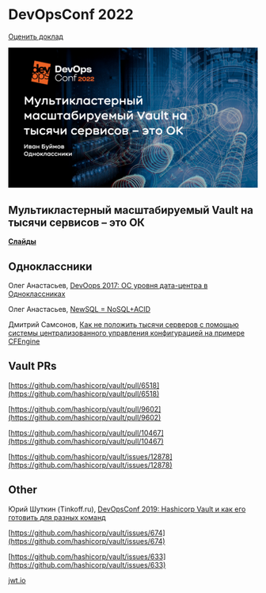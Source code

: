 # DevOpsConf 2022

[Оценить доклад](https://conf.ontico.ru/online/dtc2022/details/4173737)

![title](title.png)

## Мультикластерный масштабируемый Vault на тысячи сервисов – это ОК

**[Слайды](vault-devopsconf2022.pdf)**

## Одноклассники

Олег Анастасьев, [DevOops 2017: ОС уровня дата-центра в Одноклассниках](https://www.youtube.com/watch?v=eJShMFzDV6g)

Олег Анастасьев, [NewSQL = NoSQL+ACID](https://habr.com/ru/company/odnoklassniki/blog/417593/)

Дмитрий Самсонов, [Как не положить тысячи серверов с помощью системы централизованного управления конфигурацией на примере CFEngine](https://habr.com/ru/company/odnoklassniki/blog/342300/)

## Vault PRs

[https://github.com/hashicorp/vault/pull/6518](https://github.com/hashicorp/vault/pull/6518)

[https://github.com/hashicorp/vault/pull/9602](https://github.com/hashicorp/vault/pull/9602)

[https://github.com/hashicorp/vault/pull/10467](https://github.com/hashicorp/vault/pull/10467)

[https://github.com/hashicorp/vault/issues/12878](https://github.com/hashicorp/vault/issues/12878)

## Other

Юрий Шуткин (Tinkoff.ru), [DevOpsConf 2019: Hashicorp Vault и как его готовить для разных команд](https://www.youtube.com/watch?v=pP8909tFllM)

[https://github.com/hashicorp/vault/issues/674](https://github.com/hashicorp/vault/issues/674)

[https://github.com/hashicorp/vault/issues/633](https://github.com/hashicorp/vault/issues/633)

[jwt.io](https://jwt.io)
